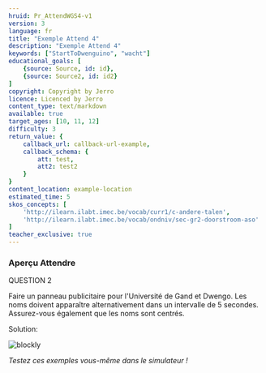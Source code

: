 ```yaml
---
hruid: Pr_AttendWGS4-v1
version: 3
language: fr
title: "Exemple Attend 4"
description: "Exemple Attend 4"
keywords: ["StartToDwenguino", "wacht"]
educational_goals: [
    {source: Source, id: id}, 
    {source: Source2, id: id2}
]
copyright: Copyright by Jerro
licence: Licenced by Jerro
content_type: text/markdown
available: true
target_ages: [10, 11, 12]
difficulty: 3
return_value: {
    callback_url: callback-url-example,
    callback_schema: {
        att: test,
        att2: test2
    }
}
content_location: example-location
estimated_time: 5
skos_concepts: [
    'http://ilearn.ilabt.imec.be/vocab/curr1/c-andere-talen', 
    'http://ilearn.ilabt.imec.be/vocab/ondniv/sec-gr2-doorstroom-aso'
]
teacher_exclusive: true
---
```


### Aperçu Attendre

QUESTION 2

Faire un panneau publicitaire pour l'Université de Gand et Dwengo. Les noms doivent apparaître alternativement dans un intervalle de 5 secondes. Assurez-vous également que les noms sont centrés.

Solution:

![blockly](@learning-object/WACHTWGS4-v1/fr/3)

*Testez ces exemples vous-même dans le simulateur !*
